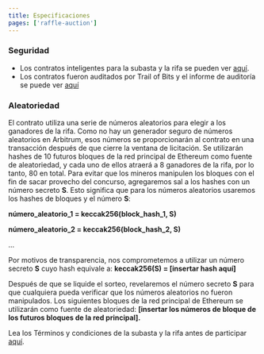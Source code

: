 ```yaml
---
title: Especificaciones
pages: ['raffle-auction']
---
```


### Seguridad

- Los contratos inteligentes para la subasta y la rifa se pueden ver [aquí](https://github.com/TrueFiEng/devcon-raffle).
- Los contratos fueron auditados por Trail of Bits y el informe de auditoría se puede ver [aquí](https://drive.google.com/file/d/1I3A0Kf-CrPdFRjZaZ8lOvbfN49moyki2/view?usp=sharing)

### Aleatoriedad

El contrato utiliza una serie de números aleatorios para elegir a los ganadores de la rifa. Como no hay un generador seguro de números aleatorios en Arbitrum, esos números se proporcionarán al contrato en una transacción después de que cierre la ventana de licitación. Se utilizarán hashes de 10 futuros bloques de la red principal de Ethereum como fuente de aleatoriedad, y cada uno de ellos atraerá a 8 ganadores de la rifa, por lo tanto, 80 en total. Para evitar que los mineros manipulen los bloques con el fin de sacar provecho del concurso, agregaremos sal a los hashes con un número secreto **S**. Esto significa que para los números aleatorios usaremos los hashes de bloques y el número **S**:

**número_aleatorio_1 = keccak256(block_hash_1, S)**

**número_aleatorio_2 = keccak256(block_hash_2, S)**

…

Por motivos de transparencia, nos comprometemos a utilizar un número secreto **S** cuyo hash equivale a:
**keccak256(S) = [insertar hash aquí]**

Después de que se liquide el sorteo, revelaremos el número secreto **S** para que cualquiera pueda verificar que los números aleatorios no fueron manipulados. Los siguientes bloques de la red principal de Ethereum se utilizarán como fuente de aleatoriedad: **[insertar los números de bloque de los futuros bloques de la red principal].**

Lea los Términos y condiciones de la subasta y la rifa antes de participar [aquí](https://docs.google.com/document/d/1pVU-G8mpPD33EwOwE96MTB_4AZrYa2TNWXLSfkOPCJQ/edit?usp=sharing).
